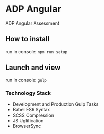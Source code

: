 # ADP Angular
ADP Angular Assessment

## How to install
run in console: `npm run setup`

## Launch and view
run in console: `gulp`

### Technology Stack
- Development and Production Gulp Tasks
- Babel ES6 Syntax
- SCSS Compression
- JS Uglification
- BrowserSync